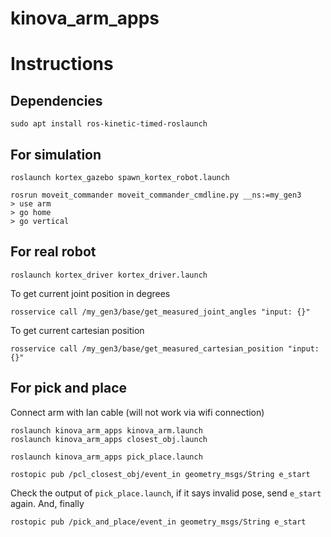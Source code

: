 # kinova_arm_apps

# Instructions

## Dependencies

```
sudo apt install ros-kinetic-timed-roslaunch
```

## For simulation
```
roslaunch kortex_gazebo spawn_kortex_robot.launch

rosrun moveit_commander moveit_commander_cmdline.py __ns:=my_gen3
> use arm
> go home
> go vertical
```

## For real robot
```
roslaunch kortex_driver kortex_driver.launch
```
To get current joint position in degrees
```
rosservice call /my_gen3/base/get_measured_joint_angles "input: {}"
```
To get current cartesian position
```
rosservice call /my_gen3/base/get_measured_cartesian_position "input: {}"
```

## For pick and place
Connect arm with lan cable (will not work via wifi connection)
```
roslaunch kinova_arm_apps kinova_arm.launch
roslaunch kinova_arm_apps closest_obj.launch

roslaunch kinova_arm_apps pick_place.launch

rostopic pub /pcl_closest_obj/event_in geometry_msgs/String e_start
```
Check the output of `pick_place.launch`, if it says invalid pose, send `e_start`
again. And, finally
```
rostopic pub /pick_and_place/event_in geometry_msgs/String e_start
```



